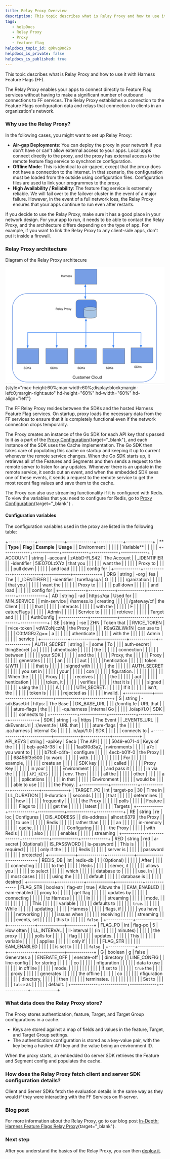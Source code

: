 ```yaml
---
title: Relay Proxy Overview
description: This topic describes what is Relay Proxy and how to use it with Harness Feature Flags (FF).
tags: 
   - helpDocs
   - Relay Proxy
   - Proxy
   - feature flag
helpdocs_topic_id: q0kvq8nd2o
helpdocs_is_private: false
helpdocs_is_published: true
---
```


This topic describes what is Relay Proxy and how to use it with Harness
Feature Flags (FF).

The Relay Proxy enables your apps to connect directly to Feature Flag
services without having to make a significant number of outbound
connections to FF services. The Relay Proxy establishes a connection to
the Feature Flags configuration data and relays that connection to
clients in an organization\'s network.

### Why use the Relay Proxy?

In the following cases, you might want to set up Relay Proxy:

-   **Air-gap Deployments**: You can deploy the proxy in your network if
    you don\'t have or can\'t allow external access to your apps. Local
    apps connect directly to the proxy, and the proxy has external
    access to the remote feature flag service to synchronize
    configuration.
-   **Offline Mode**: This is identical to air-gaped, except that the
    proxy does not have a connection to the internet. In that scenario,
    the configuration must be loaded from the outside using
    configuration files. Configuration files are used to link your
    programmes to the proxy.
-   **High Availability / Reliability**: The feature flag service is
    extremely reliable. We will fail over to the failover cluster in the
    event of a major failure. However, in the event of a full network
    loss, the Relay Proxy ensures that your apps continue to run even
    after restarts.

If you decide to use the Relay Proxy, make sure it has a good place in
your network design. For your app to run, it needs to be able to contact
the Relay Proxy, and the architecture differs depending on the type of
app. For example, if you want to link the Relay Proxy to any client-side
apps, don\'t put it inside a firewall.

### Relay Proxy architecture

Diagram of the Relay Proxy architecure

<div>

![](./static/relay-proxy-00.png){style="max-height:60%;max-width:60%;display:block;margin-left:0;margin-right:auto"
hd-height="60%" hd-width="60%" hd-align="left"}

</div>

The FF Relay Proxy resides between the SDKs and the hosted Harness
Feature Flag services. On startup, proxy loads the necessary data from
the FF services to ensure that it is completely functional even if the
network connection drops temporarily.

The Proxy creates an instance of the Go SDK for each API key that's
passed to it as a part of the [Proxy
Configuration](relay-proxy.md){target="_blank"},
and each instance of the SDK uses the Cache implementation. The Go SDK
then takes care of populating this cache on startup and keeping it up to
current whenever the remote service changes. When the Go SDK starts up,
it retrieves all of the Features and Segments and then sends a request
to the remote server to listen for any updates. Whenever there is an
update in the remote service, it sends out an event, and when the
embedded SDK sees one of these events, it sends a request to the remote
service to get the most recent flag values and save them to the cache.

The Proxy can also use streaming functionality if it is configured with
Redis. To view the variables that you need to configure for Redis, go to
[Proxy
Configuration](relay-proxy.md){target="_blank"}
.

#### Configuration variables

The configuration variables used in the proxy are listed in the
following table:

+-------------+-------------+-------------+-------------+-------------+
| **          | **Type**    | **Flag**    | **Example** | **Usage**   |
| Environment |             |             |             |             |
| Variable**  |             |             |             |             |
+-------------+-------------+-------------+-------------+-------------+
| ACCOUNT     | string      | -account    | zAbbD-FLS42 | The Account |
| _IDENTIFIER |             | -identifier | 5IEO7OLzXYz | that you    |
|             |             |             |             | want the    |
|             |             |             |             | Proxy to    |
|             |             |             |             | pull down   |
|             |             |             |             | and load    |
|             |             |             |             | config for  |
+-------------+-------------+-------------+-------------+-------------+
| ORG         | string      | -org        | fea         | The         |
| _IDENTIFIER |             | -identifier | tureflagsqa | O           |
|             |             |             |             | rganization |
|             |             |             |             | that you    |
|             |             |             |             | want the    |
|             |             |             |             | Proxy to    |
|             |             |             |             | pull down   |
|             |             |             |             | and load    |
|             |             |             |             | config for  |
+-------------+-------------+-------------+-------------+-------------+
| AD          | string      | -ad         | https://qa  | Used for    |
| MIN_SERVICE |             | min-service | /harness.io | creating    |
|             |             |             | /gateway/cf | the Client  |
|             |             |             |             | that        |
|             |             |             |             | interacts   |
|             |             |             |             | with the    |
|             |             |             |             | F           |
|             |             |             |             | eatureFlags |
|             |             |             |             | Admin       |
|             |             |             |             | Service to  |
|             |             |             |             | retrieve    |
|             |             |             |             | Target and  |
|             |             |             |             | AuthConfig  |
+-------------+-------------+-------------+-------------+-------------+
| SE          | string      | -se         | ZHN         | Token that  |
| RVICE_TOKEN |             | rvice-token | vdWZoNjczMj | the Proxy   |
|             |             |             | R0aGZiLWk1N | can use to  |
|             |             |             | C0tMGRzZg== | a           |
|             |             |             |             | uthenticate |
|             |             |             |             | with the    |
|             |             |             |             | Admin       |
|             |             |             |             | service     |
+-------------+-------------+-------------+-------------+-------------+
| AUTH_SECRET | string      | -           | some        | To          |
|             |             | auth-secret | thingSecret | a           |
|             |             |             |             | uthenticate |
|             |             |             |             | the         |
|             |             |             |             | connection  |
|             |             |             |             | between     |
|             |             |             |             | your SDK    |
|             |             |             |             | and the     |
|             |             |             |             | Proxy, the  |
|             |             |             |             | Proxy       |
|             |             |             |             | generates   |
|             |             |             |             | an          |
|             |             |             |             | aut         |
|             |             |             |             | hentication |
|             |             |             |             | token (JWT) |
|             |             |             |             | that is     |
|             |             |             |             | signed with |
|             |             |             |             | the         |
|             |             |             |             | AUTH_SECRET |
|             |             |             |             | you set in  |
|             |             |             |             | your        |
|             |             |             |             | con         |
|             |             |             |             | figuration. |
|             |             |             |             |             |
|             |             |             |             | When the    |
|             |             |             |             | Proxy       |
|             |             |             |             | receives    |
|             |             |             |             | the         |
|             |             |             |             | aut         |
|             |             |             |             | hentication |
|             |             |             |             | token, it   |
|             |             |             |             | verifies    |
|             |             |             |             | that it is  |
|             |             |             |             | signed      |
|             |             |             |             | using the   |
|             |             |             |             | A           |
|             |             |             |             | UTH_SECRET. |
|             |             |             |             | If it       |
|             |             |             |             | isn't, the  |
|             |             |             |             | token is    |
|             |             |             |             | rejected as |
|             |             |             |             | invalid.    |
+-------------+-------------+-------------+-------------+-------------+
| S           | string      | -sdkBaseUrl | https:      | The Base    |
| DK_BASE_URL |             |             | //config.fe | URL that    |
|             |             |             | ature-flags | the         |
|             |             |             | -qa.harness | internal Go |
|             |             |             | .io/api/1.0 | SDK         |
|             |             |             |             | connects to |
+-------------+-------------+-------------+-------------+-------------+
| SDK         | string      | -s          | https       | The Event   |
| _EVENTS_URL |             | dkEventsUrl | ://event.fe | URL that    |
|             |             |             | ature-flags | the         |
|             |             |             | .qa.harness | internal Go |
|             |             |             | .io/api/1.0 | SDK         |
|             |             |             |             | connects to |
+-------------+-------------+-------------+-------------+-------------+
| API_KEYS    | string      | -apiKey     | 5ecb        | The API     |
|             |             |             | 5049-e071-4 | Keys of the |
|             |             |             | beb-ae43-38 | e           |
|             |             |             | 1aa8f0d3a2, | nvironments |
|             |             |             | a7c         | you want to |
|             |             |             | b7fc6-c4fa- | configure   |
|             |             |             | 4ecb-b01f-0 | the Proxy   |
|             |             |             | 68456f3e500 | to work     |
|             |             |             |             | with.       |
|             |             |             |             |             |
|             |             |             |             | For         |
|             |             |             |             | example,    |
|             |             |             |             | create an   |
|             |             |             |             | SDK key     |
|             |             |             |             | called      |
|             |             |             |             | Proxy Key   |
|             |             |             |             | in your     |
|             |             |             |             | Environment |
|             |             |             |             | and pass it |
|             |             |             |             | in via the  |
|             |             |             |             | `API_KEYS`  |
|             |             |             |             | env. Then   |
|             |             |             |             | all the     |
|             |             |             |             | other       |
|             |             |             |             | a           |
|             |             |             |             | pplications |
|             |             |             |             | in that     |
|             |             |             |             | Environment |
|             |             |             |             | would be    |
|             |             |             |             | able to use |
|             |             |             |             | the Proxy.  |
+-------------+-------------+-------------+-------------+-------------+
| TARGET_PO   | int         | target-po   | 30          | Time in     |
| LL_DURATION |             | ll-duration |             | seconds     |
|             |             |             |             | that        |
|             |             |             |             | determines  |
|             |             |             |             | how         |
|             |             |             |             | frequently  |
|             |             |             |             | the Proxy   |
|             |             |             |             | polls       |
|             |             |             |             | Feature     |
|             |             |             |             | Flags to    |
|             |             |             |             | get the     |
|             |             |             |             | latest      |
|             |             |             |             | Targets     |
+-------------+-------------+-------------+-------------+-------------+
| RE          | string      | re          | loc         | Configures  |
| DIS_ADDRESS |             | dis-address | alhost:6379 | the Proxy   |
|             |             |             |             | to use      |
|             |             |             |             | Redis       |
|             |             |             |             | rather than |
|             |             |             |             | an          |
|             |             |             |             | in-memory   |
|             |             |             |             | cache.      |
|             |             |             |             |             |
|             |             |             |             | Configuring |
|             |             |             |             | the Proxy   |
|             |             |             |             | with Redis  |
|             |             |             |             | also        |
|             |             |             |             | enables     |
|             |             |             |             | streaming   |
+-------------+-------------+-------------+-------------+-------------+
| RED         | string      | red         | a-secret    | (Optional)  |
| IS_PASSWORD |             | is-password |             | This is     |
|             |             |             |             | required    |
|             |             |             |             | only if the |
|             |             |             |             | Redis       |
|             |             |             |             | server is   |
|             |             |             |             | password    |
|             |             |             |             | protected   |
+-------------+-------------+-------------+-------------+-------------+
| REDIS_DB    | int         | redis-db    | 1           | (Optional)  |
|             |             |             |             | After       |
|             |             |             |             | connecting  |
|             |             |             |             | to the      |
|             |             |             |             | Redis       |
|             |             |             |             | server, it  |
|             |             |             |             | allows you  |
|             |             |             |             | to select   |
|             |             |             |             | which       |
|             |             |             |             | database to |
|             |             |             |             | use. In     |
|             |             |             |             | most cases  |
|             |             |             |             | using the   |
|             |             |             |             | default     |
|             |             |             |             | database is |
|             |             |             |             | desired     |
+-------------+-------------+-------------+-------------+-------------+
| FLAG_STR    | boolean     | flag-str    | true        | Allows the  |
| EAM_ENABLED |             | eam-enabled |             | proxy to    |
|             |             |             |             | get flag    |
|             |             |             |             | updates by  |
|             |             |             |             | connecting  |
|             |             |             |             | to Harness  |
|             |             |             |             | in          |
|             |             |             |             | streaming   |
|             |             |             |             | mode.       |
|             |             |             |             |             |
|             |             |             |             | This        |
|             |             |             |             | variable    |
|             |             |             |             | defaults to |
|             |             |             |             | `true`.     |
|             |             |             |             | While       |
|             |             |             |             | updating    |
|             |             |             |             | Harness     |
|             |             |             |             | flags, if   |
|             |             |             |             | you have    |
|             |             |             |             | networking  |
|             |             |             |             | issues when |
|             |             |             |             | receiving   |
|             |             |             |             | streaming   |
|             |             |             |             | events, set |
|             |             |             |             | this to     |
|             |             |             |             | `false`.    |
+-------------+-------------+-------------+-------------+-------------+
| FLAG_PO     | int         | flag-po     | 5           | How often   |
| LL_INTERVAL |             | ll-interval |             | (in         |
|             |             |             |             | minutes)    |
|             |             |             |             | the proxy   |
|             |             |             |             | polls for   |
|             |             |             |             | flag        |
|             |             |             |             | updates.    |
|             |             |             |             | This        |
|             |             |             |             | variable    |
|             |             |             |             | applies     |
|             |             |             |             | only if     |
|             |             |             |             | FLAG_STR    |
|             |             |             |             | EAM_ENABLED |
|             |             |             |             | is set to   |
|             |             |             |             | `false`.    |
+-------------+-------------+-------------+-------------+-------------+
| G           | boolean     | g           | false       | Generates a |
| ENERATE_OFF |             | enerate-off |             | directory   |
| LINE_CONFIG |             | line-config |             | for storing |
|             |             |             |             | co          |
|             |             |             |             | nfiguration |
|             |             |             |             | data to use |
|             |             |             |             | in offline  |
|             |             |             |             | mode.       |
|             |             |             |             |             |
|             |             |             |             | If set to   |
|             |             |             |             | `true` the  |
|             |             |             |             | proxy       |
|             |             |             |             | generates   |
|             |             |             |             | the offline |
|             |             |             |             | co          |
|             |             |             |             | nfiguration |
|             |             |             |             | directory,  |
|             |             |             |             | then        |
|             |             |             |             | terminates. |
|             |             |             |             |             |
|             |             |             |             | Set to      |
|             |             |             |             | `false` as  |
|             |             |             |             | default.    |
+-------------+-------------+-------------+-------------+-------------+

### What data does the Relay Proxy store?

The Proxy stores authentication, feature, Target, and Target Group
configurations in a cache.

-   Keys are stored against a map of fields and values in the feature,
    Target, and Target Group settings.
-   The authentication configuration is stored as a key-value pair, with
    the key being a hashed API key and the value being an environment
    ID.

When the proxy starts, an embedded Go server SDK retrieves the Feature
and Segment config and populates the cache.

### How does the Relay Proxy fetch client and server SDK configuration details?

Client and Server SDKs fetch the evaluation details in the same way as
they would if they were interacting with the FF Services on ff-server.

### Blog post

For more information about the Relay Proxy, go to our blog post
[In-Depth: Harness Feature Flags Relay
Proxy](https://harness.io/blog/in-depth-feature-flags-relay-proxy/){target="_blank"}.

### Next step

After you understand the basics of the Relay Proxy, you can then [deploy
it](deploy-relay-proxy.md).
